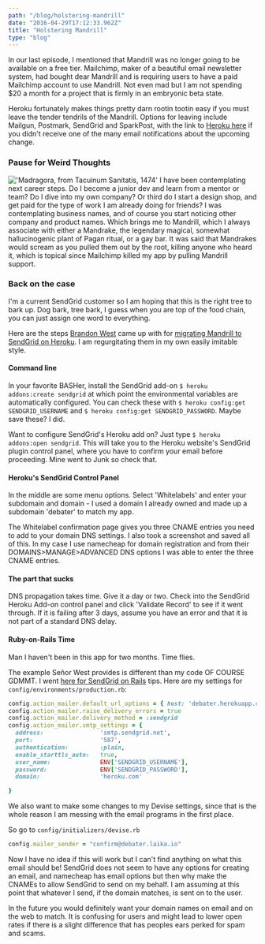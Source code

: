 ```yaml
---
path: "/blog/holstering-mandrill"
date: "2016-04-29T17:12:33.962Z"
title: "Holstering Mandrill"
type: "blog"
---
```


In our last episode, I mentioned that Mandrill was no longer going to be available on a free tier. Mailchimp, maker of a beautiful email newsletter system, had bought dear Mandrill and is requiring users to have a paid Mailchimp account to use Mandrill. Not even mad but I am not spending $20 a month for a project that is firmly in an embryonic beta state.

Heroku fortunately makes things pretty darn rootin tootin easy if you must leave the tender tendrils of the Mandrill. Options for leaving include Mailgun, Postmark, SendGrid and SparkPost, with the link to [Heroku here](https://blog.heroku.com/archives/2016/3/2/migrating_from_the_mandrill_add_on) if you didn't receive one of the many email notifications about the upcoming change.

### Pause for Weird Thoughts
!['Madragora, from Tacuinum Sanitatis, 1474'](/images/mandrake-1474.jpg) I have been contemplating next career steps. Do I become a junior dev and learn from a mentor or team? Do I dive into my own company? Or third do I start a design shop, and get paid for the type of work I am already doing for friends? I was contemplating business names, and of course you start noticing other company and product names. Which brings me to Mandrill, which I always associate with either a Mandrake, the legendary magical, somewhat hallucinogenic plant of Pagan ritual, or a gay bar. It was said that Mandrakes would scream as you pulled them out by the root, killing anyone who heard it, which is topical since Mailchimp killed my app by pulling Mandrill support.

### Back on the case
I'm a current SendGrid customer so I am hoping that this is the right tree to bark up. Dog bark, tree bark, I guess when you are top of the food chain, you can just assign one word to everything.

Here are the steps [Brandon West](https://sendgrid.com/blog/author/brandon/) came up with for [migrating Mandrill to SendGrid on Heroku](https://sendgrid.com/blog/replacing-the-mandrill-heroku-add-on-with-the-sendgrid-add-on/). I am regurgitating them in my own easily imitable style.

#### Command line
In your favorite BASHer, install the SendGrid add-on `$ heroku addons:create sendgrid` at which point the environmental variables are automatically configured.  You can check these with `$ heroku config:get SENDGRID_USERNAME` and `$ heroku config:get SENDGRID_PASSWORD`. Maybe save these? I did.

Want to configure SendGrid's Heroku add on? Just type `$ heroku addons:open sendgrid`. This will take you to the Heroku website's SendGrid plugin control panel, where you have to confirm your email before proceeding. Mine went to Junk so check that.

#### Heroku's SendGrid Control Panel
In the middle are some menu options. Select 'Whitelabels' and enter your subdomain and domain - I used a domain I already owned and made up a subdomain 'debater' to match my app.

The Whitelabel confirmation page gives you three CNAME entries you need to add to your domain DNS settings. I also took a screenshot and saved all of this. In my case I use namecheap for domain registration and from their DOMAINS>MANAGE>ADVANCED DNS options I was able to enter the three CNAME entries.

#### The part that sucks
DNS propagation takes time. Give it a day or two. Check into the SendGrid Heroku Add-on control panel and click 'Validate Record' to see if it went through. If it is failing after 3 days, assume you have an error and that it is not part of a standard DNS delay.

#### Ruby-on-Rails Time
Man I haven't been in this app for two months. Time flies.

The example Señor West provides is different than my code OF COURSE GDMMT. I went [here for SendGrid on Rails](https://devcenter.heroku.com/articles/sendgrid#ruby-rails) tips. Here are my settings for  `config/environments/production.rb`:

```ruby
config.action_mailer.default_url_options = { host: 'debater.herokuapp.com'}
config.action_mailer.raise_delivery_errors = true
config.action_mailer.delivery_method = :sendgrid
config.action_mailer.smtp_settings = {
  address:                'smtp.sendgrid.net',
  port:                   '587',
  authentication:         :plain,
  enable_starttls_auto:   true,
  user_name:              ENV['SENDGRID_USERNAME'],
  password:               ENV['SENDGRID_PASSWORD'],
  domain:                 'heroku.com'

}
```

We also want to make some changes to my Devise settings, since that is the whole reason I am messing with the email programs in the first place.

So go to `config/initializers/devise.rb`

```ruby
config.mailer_sender = "confirm@debater.laika.io"
```

Now I have no idea if this will work but I can't find anything on what this email should be! SendGrid does not seem to have any options for creating an email, and namecheap has email options but then why make the CNAMEs to allow SendGrid to send on my behalf. I am assuming at this point that whatever I send, if the domain matches, is sent on to the user.

In the future you would definitely want your domain names on email and on the web to match. It is confusing for users and might lead to lower open rates if there is a slight difference that has peoples ears perked for spam and scams.
